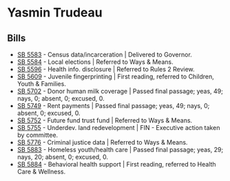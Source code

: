 # Yasmin Trudeau
## Bills
* [SB 5583](/bill/2021-22/sb/5583/) - Census data/incarceration | Delivered to Governor.
* [SB 5584](/bill/2021-22/sb/5584/) - Local elections | Referred to Ways & Means.
* [SB 5596](/bill/2021-22/sb/5596/) - Health info. disclosure | Referred to Rules 2 Review.
* [SB 5609](/bill/2021-22/sb/5609/) - Juvenile fingerprinting | First reading, referred to Children, Youth & Families.
* [SB 5702](/bill/2021-22/sb/5702/) - Donor human milk coverage | Passed final passage; yeas, 49; nays, 0; absent, 0; excused, 0.
* [SB 5749](/bill/2021-22/sb/5749/) - Rent payments | Passed final passage; yeas, 49; nays, 0; absent, 0; excused, 0.
* [SB 5752](/bill/2021-22/sb/5752/) - Future fund trust fund | Referred to Ways & Means.
* [SB 5755](/bill/2021-22/sb/5755/) - Underdev. land redevelopment | FIN - Executive action taken by committee.
* [SB 5776](/bill/2021-22/sb/5776/) - Criminal justice data | Referred to Ways & Means.
* [SB 5883](/bill/2021-22/sb/5883/) - Homeless youth/health care | Passed final passage; yeas, 29; nays, 20; absent, 0; excused, 0.
* [SB 5884](/bill/2021-22/sb/5884/) - Behavioral health support | First reading, referred to Health Care & Wellness.
